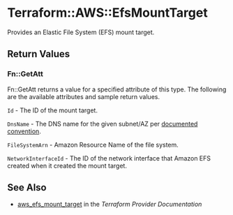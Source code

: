 # Terraform::AWS::EfsMountTarget

Provides an Elastic File System (EFS) mount target.

## Return Values

### Fn::GetAtt

Fn::GetAtt returns a value for a specified attribute of this type. The following are the available attributes and sample return values.

`Id` - The ID of the mount target.

`DnsName` - The DNS name for the given subnet/AZ per [documented convention](http://docs.aws.amazon.com/efs/latest/ug/mounting-fs-mount-cmd-dns-name.html).

`FileSystemArn` - Amazon Resource Name of the file system.

`NetworkInterfaceId` - The ID of the network interface that Amazon EFS created when it created the mount target.

## See Also

* [aws_efs_mount_target](https://www.terraform.io/docs/providers/aws/r/efs_mount_target.html) in the _Terraform Provider Documentation_